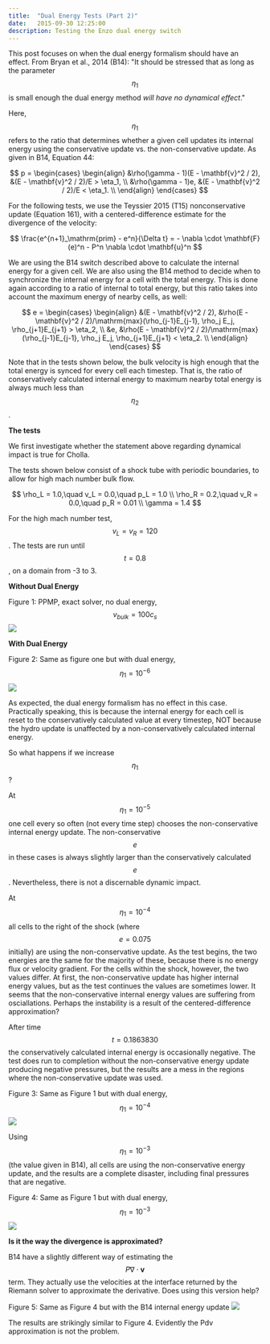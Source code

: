 ```yaml
---
title:  "Dual Energy Tests (Part 2)"
date:   2015-09-30 12:25:00
description: Testing the Enzo dual energy switch 
---
```


This post focuses on when the dual energy formalism should have an effect. From Bryan et al., 2014 (B14):
"It should be stressed that as long as the parameter $$\eta_1$$ is small enough the dual energy method
_will have no dynamical effect_."

Here, $$\eta_1$$ refers to the ratio that determines whether a given cell updates its internal energy
using the conservative update vs. the non-conservative update. 
As given in B14, Equation 44:

$$
p =
\begin{cases}
\begin{align}
&\rho(\gamma - 1)(E - \mathbf{v}^2 / 2), &(E - \mathbf{v}^2 / 2)/E > \eta_1, \\
&\rho(\gamma - 1)e, &(E - \mathbf{v}^2 / 2)/E < \eta_1. \\
\end{align}
\end{cases}
$$

For the following tests, we use the Teyssier 2015 (T15) nonconservative update (Equation 161),
with a centered-difference estimate for the divergence of the velocity: 

$$
\frac{e^{n+1}_\mathrm{prim} - e^n}{\Delta t} = - \nabla \cdot \mathbf{F}(e)^n - P^n \nabla \cdot \mathbf{u}^n
$$

We are using the B14 switch described above to calculate the internal energy for a given cell.
We are also using the B14 method to decide when to synchronize the internal energy for a cell
with the total energy. This is done again according to a ratio of internal to total energy, but
this ratio takes into account the maximum energy of nearby cells, as well:

$$
e =
\begin{cases}
\begin{align}
&(E - \mathbf{v}^2 / 2), &\rho(E - \mathbf{v}^2 / 2)/\mathrm{max}(\rho_{j-1}E_{j-1}, \rho_j E_j, \rho_{j+1}E_{j+1} > \eta_2, \\
&e, &\rho(E - \mathbf{v}^2 / 2)/\mathrm{max}(\rho_{j-1}E_{j-1}, \rho_j E_j, \rho_{j+1}E_{j+1} < \eta_2. \\
\end{align}
\end{cases}
$$

Note that in the tests shown below, the bulk velocity is high enough that the total energy is synced
for every cell each timestep. That is, the ratio of conservatively calculated internal energy to
maximum nearby total energy is always much less than $$\eta_2$$.


**The tests**

We first investigate whether the statement above regarding dynamical impact is true for Cholla.

The tests shown below consist of a shock tube with periodic boundaries, 
to allow for high mach number bulk flow.

$$
\rho_L = 1.0,\quad v_L = 0.0,\quad p_L = 1.0 \\
\rho_R = 0.2,\quad v_R = 0.0,\quad p_R = 0.01 \\
\gamma = 1.4
$$

For the high mach number test, $$ v_L = v_R = 120 $$. The tests are run until $$t = 0.8$$,
on a domain from -3 to 3.


**Without Dual Energy**

Figure 1: PPMP, exact solver, no dual energy, $$ v_{bulk} = 100 c_s $$
<img src="{{ site.url }}assets/images/PPMP_exact_M100.png">

**With Dual Energy**

Figure 2: Same as figure one but with dual energy, $$\eta_1 = 10^{-6}$$
<img src="{{ site.url }}assets/images/PPMP_exact_M100_etam6.png">

As expected, the dual energy formalism has no effect in this case. Practically speaking,
this is because the internal energy for each cell is reset to the conservatively calculated 
value at every timestep, NOT because the hydro update is unaffected by a non-conservatively 
calculated internal energy.

So what happens if we increase $$\eta_1$$?

At $$\eta_1 = 10^{-5}$$ one cell every so often (not every time step) chooses the 
non-conservative internal energy update. The non-conservative $$e$$ in these cases is
always slightly larger than the conservatively calculated $$e$$. Nevertheless, there is not
a discernable dynamic impact.

At $$\eta_1 = 10^{-4}$$ all cells to the right of the shock (where $$e = 0.075$$ initially) are
using the non-conservative update. As the test begins, the two energies are the same for the majority of these, 
because there is no energy flux or velocity gradient. For the cells within the shock, however,
the two values differ. At first, the non-conservative update has higher internal energy values, but 
as the test continues the values are sometimes lower. It seems that the non-conservative internal energy 
values are suffering from osciallations. Perhaps the instability is a result of the centered-difference approximation?

After time $$t = 0.1863830$$ the conservatively calculated internal energy is occasionally negative. 
The test does run to completion without the non-conservative energy update producing negative pressures, 
but the results are a mess in the regions where the non-conservative update was used.

Figure 3: Same as Figure 1 but with dual energy, $$\eta_1 = 10^{-4}$$
<img src="{{ site.url }}assets/images/PPMP_exact_M100_etam4.png">

Using $$\eta_1 = 10^{-3}$$ (the value given in B14), all cells are using the non-conservative energy 
update, and the results are a complete disaster, including final pressures that are negative.

Figure 4: Same as Figure 1 but with dual energy, $$\eta_1 = 10^{-3}$$
<img src="{{ site.url }}assets/images/PPMP_exact_M100_etam3.png">


**Is it the way the divergence is approximated?**

B14 have a slightly different way of estimating the $$P \nabla \cdot \mathbf{v}$$ term. They actually 
use the velocities at the interface returned by the Riemann solver to approximate the derivative.
Does using this version help?

Figure 5: Same as Figure 4 but with the B14 internal energy update
<img src="{{ site.url }}assets/images/PPMP_exact_M100_B14udpate.png">

The results are strikingly similar to Figure 4. Evidently the Pdv approximation is not the problem.



